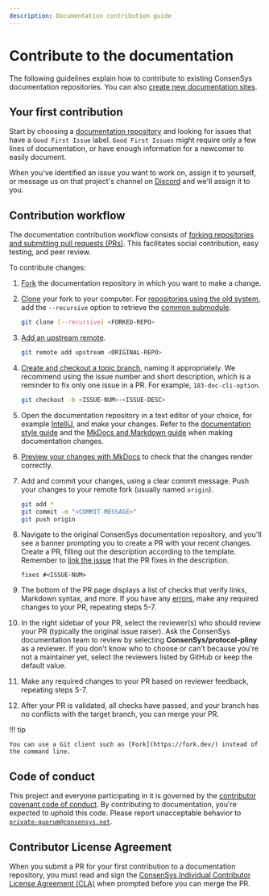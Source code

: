 ```yaml
---
description: Documentation contribution guide
---
```


# Contribute to the documentation

The following guidelines explain how to contribute to existing ConsenSys documentation repositories.
You can also [create new documentation sites](../create/create-doc-site.md).

## Your first contribution

Start by choosing a [documentation repository](../overview/index.md#documentation-system-overview) and looking for
issues that have a `Good First Issue` label.
`Good First Issues` might require only a few lines of documentation, or have enough information for a newcomer to easily
document.

When you've identified an issue you want to work on, assign it to yourself, or message us on that project's channel on
[Discord](https://discord.gg/6cfyqRGbzq) and we'll assign it to you.

## Contribution workflow

The documentation contribution workflow consists of
[forking repositories and submitting pull requests (PRs)](https://docs.github.com/en/pull-requests/collaborating-with-pull-requests/getting-started/about-collaborative-development-models#fork-and-pull-model).
This facilitates social contribution, easy testing, and peer review.

To contribute changes:

1. [Fork](https://docs.github.com/en/get-started/quickstart/fork-a-repo) the documentation repository in which you want
   to make a change.

1. [Clone](https://docs.github.com/en/repositories/creating-and-managing-repositories/cloning-a-repository) your fork to
   your computer.
   For [repositories using the old system](../overview/index.md#documentation-sites-that-use-the-old-system), add the
   `--recursive` option to retrieve the [common submodule](use-common-submodule.md).

    ```bash
    git clone [--recursive] <FORKED-REPO>
    ```

1. [Add an upstream remote](https://docs.github.com/en/github/collaborating-with-pull-requests/working-with-forks/configuring-a-remote-for-a-fork).

    ```bash
    git remote add upstream <ORIGINAL-REPO>
    ```

1. [Create and checkout a topic branch](https://git-scm.com/book/en/v2/Git-Branching-Basic-Branching-and-Merging),
   naming it appropriately.
   We recommend using the issue number and short description, which is a reminder to fix only one issue in a PR.
   For example, `183-doc-cli-option`.

    ```bash
    git checkout -b <ISSUE-NUM>-<ISSUE-DESC>
    ```

1. Open the documentation repository in a text editor of your choice, for example
   [IntelliJ](https://www.jetbrains.com/idea/), and make your changes.
   Refer to the [documentation style guide](style-guide.md) and the
   [MkDocs and Markdown guide](markdown/index.md) when making documentation changes.

1. [Preview your changes with MkDocs](../preview/old-system.md) to check that the changes render correctly.

1. Add and commit your changes, using a clear commit message.
   Push your changes to your remote fork (usually named `origin`).

    ```bash
    git add *
    git commit -m "<COMMIT-MESSAGE>"
    git push origin
    ```

1. Navigate to the original ConsenSys documentation repository, and you'll see a banner prompting you to create a PR
   with your recent changes.
   Create a PR, filling out the description according to the template.
   Remember to [link the issue](https://help.github.com/en/github/managing-your-work-on-github/linking-a-pull-request-to-an-issue)
   that the PR fixes in the description.

    ```text
    fixes #<ISSUE-NUM>
    ```

1. The bottom of the PR page displays a list of checks that verify links, Markdown syntax, and more.
   If you have any [errors](fix-errors.md), make any required changes to your PR, repeating steps 5-7.

1. In the right sidebar of your PR, select the reviewer(s) who should review your PR (typically the original issue raiser).
   Ask the ConsenSys documentation team to review by selecting **ConsenSys/protocol-pliny** as a reviewer.
   If you don't know who to choose or can't because you're not a maintainer yet, select the reviewers listed by GitHub
   or keep the default value.

1. Make any required changes to your PR based on reviewer feedback, repeating steps 5-7.

1. After your PR is validated, all checks have passed, and your branch has no conflicts with the target branch, you can
   merge your PR.

!!! tip

    You can use a Git client such as [Fork](https://fork.dev/) instead of the command line.

## Code of conduct

This project and everyone participating in it is governed by the
[contributor covenant code of conduct](../reference/code-of-conduct.md).
By contributing to documentation, you're expected to uphold this code.
Please report unacceptable behavior to [`private-quorum@consensys.net`](mailto:private-quorum@consensys.net).

## Contributor License Agreement

When you submit a PR for your first contribution to a documentation repository, you must read and sign the
[ConsenSys Individual Contributor License Agreement (CLA)](https://gist.github.com/rojotek/978b48a5e8b68836856a8961d6887992)
when prompted before you can merge the PR.
